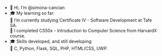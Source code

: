 - 👋 Hi, I’m @simona-cancian
- 🎓 My learning so far:<br/>
   🌱 I’m currently studying Certificate IV - Software Development at Tafe SA.<br/>
   🌱 I completed CS50x - Introduction to Computer Science from HarvardX course.<br/>
- 🎓 Skills developed, and still developing:<br/>
   🌱 C, Python, Flask, SQL, PHP, HTML/CSS, UWP.


<!---
simona-cancian/simona-cancian is a ✨ special ✨ repository because its `README.md` (this file) appears on your GitHub profile.
You can click the Preview link to take a look at your changes.
--->
